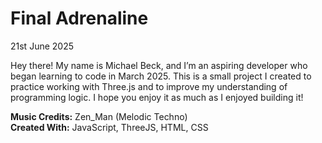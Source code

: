 # Final Adrenaline
21st June 2025

Hey there! My name is Michael Beck, and I’m an aspiring developer who
began learning to code in March 2025. This is a small project I
created to practice working with Three.js and to improve my
understanding of programming logic. I hope you enjoy it as much as I
enjoyed building it!

**Music Credits:** Zen_Man (Melodic Techno)  
**Created With:** JavaScript, ThreeJS, HTML, CSS